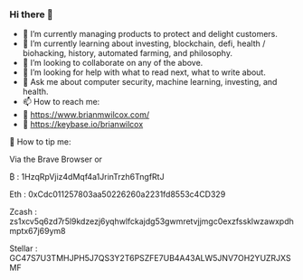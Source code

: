 ### Hi there 👋

- 🔭 I’m currently managing products to protect and delight customers. 
- 🌱 I’m currently learning about investing, blockchain, defi, health / biohacking, history, automated farming, and philosophy. 
- 👯 I’m looking to collaborate on any of the above. 
- 🤔 I’m looking for help with what to read next, what to write about. 
- 💬 Ask me about computer security, machine learning, investing, and health. 
- 📫 How to reach me: 
- 🔗 https://www.brianmwilcox.com/
- 🔗 https://keybase.io/brianwilcox

🎁 How to tip me: 

Via the Brave Browser or 

₿ : 1HzqRpVjiz4dMqf4a1JrinTrzh6TngfRtJ

Eth : 0xCdc011257803aa50226260a2231fd8553c4CD329

Zcash : zs1xcv5q6zd7r5l9kdzezj6yqhwlfckajdg53gwmretvjjmgc0exzfssklwzawxpdhmptx67j69ym8

Stellar : GC47S7U3TMHJPH5J7QS3Y2T6PSZFE7UB4A43ALW5JNV7OH2YUZRJXSMF
